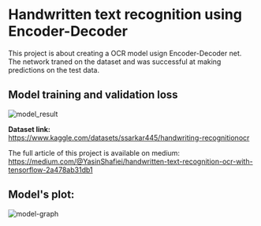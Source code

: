 # Handwritten text recognition using Encoder-Decoder 
This project is about creating a OCR model usign Encoder-Decoder net. <br>
The network traned on the dataset and was successful at making predictions on the test data.
## Model training and validation loss
![model_result](https://github.com/YasinShafiei/Handwritten-text-recognition/assets/91404054/98cfcb3b-b3e7-4087-bb45-1e6b0fe999db)

**Dataset link:**<br>
https://www.kaggle.com/datasets/ssarkar445/handwriting-recognitionocr

The full article of this project is available on medium: <br>
https://medium.com/@YasinShafiei/handwritten-text-recognition-ocr-with-tensorflow-2a478ab31db1

## Model's plot:
![model-graph](https://github.com/YasinShafiei/Handwritten-text-recognition/assets/91404054/6a563750-35a5-4829-a430-ba75668c59f1)

